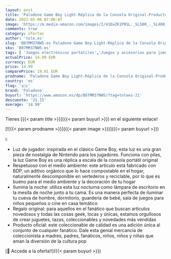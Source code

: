 ```yaml
---
layout: post
title: 'Paladone Game Boy Light-Réplica de la Consola Original-Producto Oficial de Nintendo'
date: 2022-05-06 07:06:07
image: 'https://m.media-amazon.com/images/I/41DaZK1P0SL._SL500_._SL400_.jpg'
comments: true
category: ofertas
author: 'tole.es'
slug: 'B07MM37NW5-es Paladone Game Boy Light-Réplica de la Consola Original-...'
sku: 'B07MM37NW5-es'
tags: [ 'Juegos electrónicos portátiles','Juegos y accesorios para juegos','Juguetes','Juguetes y juegos','nintendo','paladone','🇪🇸', ]
actualPrice: 14.99 EUR
currency: EUR
price: 14.99
comparePrice: 19.01 EUR
prodname: 'Paladone Game Boy Light-Réplica de la Consola Original-Producto Oficial de Nintendo'
country: 'es'
flag: '🇪🇸'
brand: 'Paladone'
buyurl: 'https://www.amazon.es/dp/B07MM37NW5/?tag=tolees-21'
descuento: '21.15'
average: '14.99'
---
```


Tienes [{{< param title >}}]({{< param buyurl >}}) en el siguiente enlace!

[![{{< param prodname >}}]({{< param image >}})]({{< param buyurl >}})

ℹ️:

- Luz de jugador: inspirada en el clásico Game Boy, esta luz es una gran pieza de nostalgia de Nintendo para los jugadores. Funciona con pilas, la luz Game Boy es una réplica a escala de la consola portátil original
- Respetuoso con el medio ambiente: este artículo está fabricado con BDP, un aditivo orgánico que lo hace compostable en el hogar, naturalmente descomponible en vertederos y reciclable, por lo que es bueno para el medio ambiente y la decoración de tu hogar
- Ilumina la noche: utiliza esta luz nocturna como lámpara de escritorio en la mesita de noche junto a tu cama. Es una manera perfecta de iluminar tu cueva de hombre, dormitorio, guardería de bebé, sala de juegos para niños pequeños o cine en casa temático
- Regalo original: para aquellos en el fanático que buscan artículos novedosos y todas las cosas geek, locas y únicas, estamos orgullosos de crear juguetes, tazas, coleccionables y novedades más vendidas
- Producto oficial: este coleccionable de calidad es una adición única al conjunto de cualquier fanático. Dale esta genial mercancía de coleccionista a madres, padres, fanáticos, niños, niños y niñas que aman la diversión de la cultura pop

[🛒 Accede a la oferta!!]({{< param buyurl >}})

